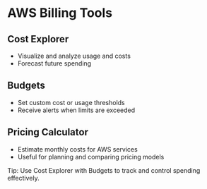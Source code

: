 # AWS Billing Tools

## Cost Explorer
- Visualize and analyze usage and costs
- Forecast future spending

## Budgets
- Set custom cost or usage thresholds
- Receive alerts when limits are exceeded

## Pricing Calculator
- Estimate monthly costs for AWS services
- Useful for planning and comparing pricing models

 Tip: Use Cost Explorer with Budgets to track and control spending effectively.